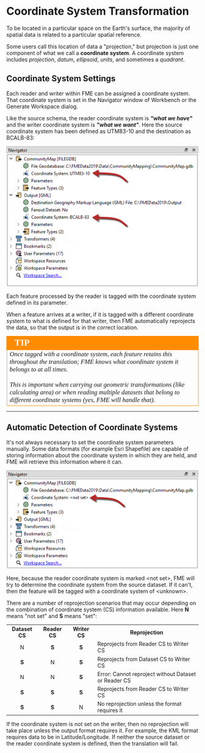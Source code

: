 # Coordinate System Transformation #
To be located in a particular space on the Earth's surface, the majority of spatial data is related to a particular spatial reference.

Some users call this location of data a "projection," but projection is just one component of what we call a **coordinate system**. A coordinate system includes *projection*, *datum*, *ellipsoid*, *units*, and sometimes a *quadrant*.


## Coordinate System Settings ##

Each reader and writer within FME can be assigned a coordinate system. That coordinate system is set in the Navigator window of Workbench or the Generate Workspace dialog.

Like the source schema, the reader coordinate system is ***"what we have"*** and the writer coordinate system is ***"what we want"***. Here the source coordinate system has been defined as UTM83-10 and the destination as BCALB-83:

![](./Images/Img2.039.CoordinateSystemParameters.png)

Each feature processed by the reader is tagged with the coordinate system defined in its parameter.

When a feature arrives at a writer, if it is tagged with a different coordinate system to what is defined for that writer, then FME automatically reprojects the data, so that the output is in the correct location.

<!--Tip Section-->

<table style="border-spacing: 0px">
<tr>
<td style="vertical-align:middle;background-color:darkorange;border: 2px solid darkorange">
<i class="fa fa-info-circle fa-lg fa-pull-left fa-fw" style="color:white;padding-right: 12px;vertical-align:text-top"></i>
<span style="color:white;font-size:x-large;font-weight: bold;font-family:serif">TIP</span>
</td>
</tr>

<tr>
<td style="border: 1px solid darkorange">
<span style="font-family:serif; font-style:italic; font-size:larger">
Once tagged with a coordinate system, each feature retains this throughout the translation; FME knows what coordinate system it belongs to at all times.
<br><br>This is important when carrying out geometric transformations (like calculating area) or when reading multiple datasets that belong to different coordinate systems (yes, FME will handle that).
</span>
</td>
</tr>
</table>

---

## Automatic Detection of Coordinate Systems ##
It's not always necessary to set the coordinate system parameters manually. Some data formats (for example Esri Shapefile) are capable of storing information about the coordinate system in which they are held, and FME will retrieve this information where it can.

![](./Images/Img2.040.CoordinateSystemParametersUnset.png)

Here, because the reader coordinate system is marked &lt;not set&gt;, FME will try to determine the coordinate system from the source dataset. If it can't, then the feature will be tagged with a coordinate system of &lt;unknown&gt;.

There are a number of reprojection scenarios that may occur depending on the combination of coordinate system (CS) information available. Here **N** means "not set" and **S** means "set":

<table style="border: 0px">

<tr>
<td style="font-weight: bold;text-align:center;">Dataset CS</td>
<td style="font-weight: bold;text-align:center;">Reader CS</td>
<td style="font-weight: bold;text-align:center;">Writer CS</td>
<td style="font-weight: bold;text-align:center;">Reprojection</td>
</tr>

<tr>
<td style="text-align:center;">N</td>
<td style="font-weight: bold;text-align:center;">S</td>
<td style="font-weight: bold;text-align:center;">S</td>
<td>Reprojects from Reader CS to Writer CS</td>
</tr>

<tr>
<td style="font-weight: bold;text-align:center;">S</td>
<td style="text-align:center;">N</td>
<td style="font-weight: bold;text-align:center;">S</td>
<td>Reprojects from Dataset CS to Writer CS</td>
</tr>

<tr>
<td style="text-align:center;">N</td>
<td style="text-align:center;">N</td>
<td style="font-weight: bold;text-align:center;">S</td>
<td>Error: Cannot reproject without Dataset or Reader CS</td>
</tr>

<tr>
<td style="font-weight: bold;text-align:center;">S</td>
<td style="font-weight: bold;text-align:center;">S</td>
<td style="font-weight: bold;text-align:center;">S</td>
<td>Reprojects from Reader CS to Writer CS</td>
</tr>

<tr>
<td style="font-weight: bold;text-align:center;">S</td>
<td style="font-weight: bold;text-align:center;">S</td>
<td style="text-align:center;">N</td>
<td>No reprojection unless the format requires it</td>
</tr>

</table>

If the coordinate system is not set on the writer, then no reprojection will take place unless the output format requires it. For example, the KML format requires data to be in Latitude/Longitude. If neither the source dataset or the reader coordinate system is defined, then the translation will fail.
